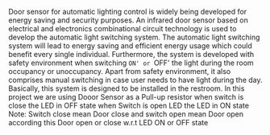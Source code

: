 Door sensor for automatic lighting control is widely being developed for energy saving and security purposes. An infrared door sensor based on electrical and electronics combinational circuit technology is used to develop the automatic light switching system. The automatic light switching system will lead to energy saving and efficient energy usage which could benefit every single individual. Furthermore, the system is developed with safety environment when switching `ON' or `OFF' the light during the room occupancy or unoccupancy. Apart from safety environment, it also comprises manual switching in case user needs to have light during the day. Basically, this system is designed to be installed in the restroom.
In this project we are using Dooor Sensor as a Pull-up resistor 
when switch is close the LED in OFF state
when Switch is open LED the LED in ON state
Note: Switch close mean Door close and switch open mean Door open according this Door open or close w.r.t LED ON or OFF state
